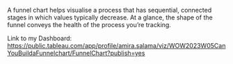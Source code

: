 A funnel chart helps visualise a process that has sequential, connected stages in which values typically decrease. At a glance, the shape of the funnel conveys the health of the process you’re tracking.

Link to my Dashboard: https://public.tableau.com/app/profile/amira.salama/viz/WOW2023W05CanYouBuildaFunnelchart/FunnelChart?publish=yes
